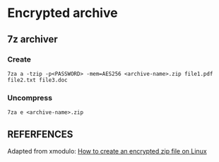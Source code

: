 # Encrypted archive

## 7z archiver

### Create
```shell
7za a -tzip -p<PASSWORD> -mem=AES256 <archive-name>.zip file1.pdf file2.txt file3.doc
```

### Uncompress
```shell
7za e <archive-name>.zip
```

## REFERFENCES

Adapted from xmodulo: [How to create an encrypted zip file on Linux][1]

<!-- REFERFENCES -->

[1]:http://xmodulo.com/how-to-create-encrypted-zip-file-on-linux.html

